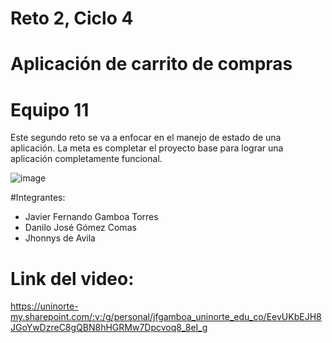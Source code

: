 # Reto 2, Ciclo 4
# Aplicación de carrito de compras
# Equipo 11
Este segundo reto se va a enfocar en el manejo de estado de una aplicación. La meta es completar el proyecto base para lograr una aplicación completamente funcional.

![image](https://user-images.githubusercontent.com/113115217/202606597-ca44560a-4050-476e-bb45-94e5fbf531aa.png)

#Integrantes:
- Javier Fernando Gamboa Torres
- Danilo José Gómez Comas
- Jhonnys de Avila
# Link del video:
https://uninorte-my.sharepoint.com/:v:/g/personal/jfgamboa_uninorte_edu_co/EevUKbEJH8JGoYwDzreC8gQBN8hHGRMw7Dpcvoq8_8eI_g
